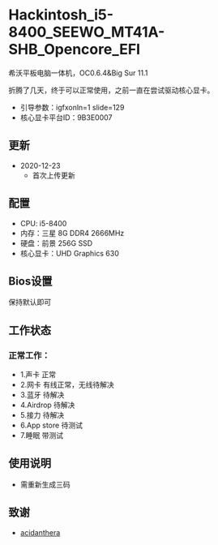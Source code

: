 # Hackintosh_i5-8400_SEEWO_MT41A-SHB_Opencore_EFI
 希沃平板电脑一体机，OC0.6.4&Big Sur 11.1


 折腾了几天，终于可以正常使用，之前一直在尝试驱动核心显卡。

 - 引导参数：igfxonln=1  slide=129
 - 核心显卡平台ID：9B3E0007

## 更新

- 2020-12-23
    - 首次上传更新

## 配置
- CPU: i5-8400
- 内存：三星 8G DDR4 2666MHz
- 硬盘：前景 256G SSD
- 核心显卡：UHD Graphics 630


## Bios设置
保持默认即可    

## 工作状态

### 正常工作：

- 1.声卡  正常
- 2.网卡  有线正常，无线待解决
- 3.蓝牙  待解决
- 4.Airdrop  待解决
- 5.接力  待解决
- 6.App store  待测试
- 7.睡眠  带测试

## 使用说明

- 需重新生成三码

## 致谢

 - [acidanthera](https://github.com/acidanthera)